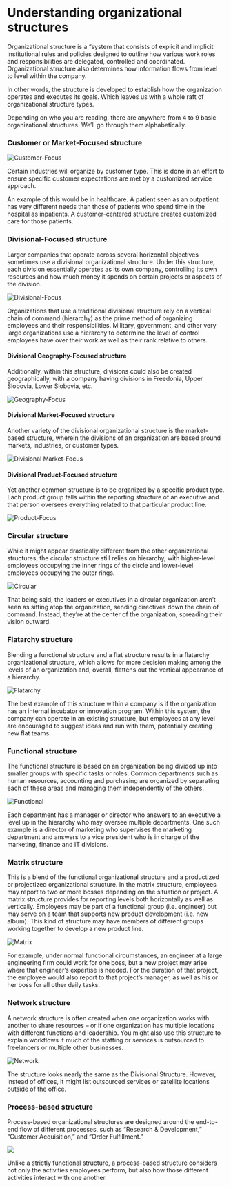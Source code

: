 # Understanding organizational structures

Organizational structure is a “system that consists of explicit and implicit institutional rules and policies designed to outline how various work roles and responsibilities are delegated, controlled and coordinated. Organizational structure also determines how information flows from level to level within the company.

In other words, the structure is developed to establish how the organization operates and executes its goals. Which leaves us with a whole raft of organizational structure types.

Depending on who you are reading, there are anywhere from 4 to 9 basic organizational structures. We’ll go through them alphabetically.

### Customer or Market-Focused structure

![Customer-Focus](../../../.gitbook/assets/customer-small.png)

Certain industries will organize by customer type. This is done in an effort to ensure specific customer expectations are met by a customized service approach.

An example of this would be in healthcare. A patient seen as an outpatient has very different needs than those of patients who spend time in the hospital as inpatients. A customer-centered structure creates customized care for those patients.

### Divisional-Focused structure

Larger companies that operate across several horizontal objectives sometimes use a divisional organizational structure. Under this structure, each division essentially operates as its own company, controlling its own resources and how much money it spends on certain projects or aspects of the division.

![Divisional-Focus](../../../.gitbook/assets/divisional.png)

Organizations that use a traditional divisional structure rely on a vertical chain of command (hierarchy) as the prime method of organizing employees and their responsibilities. Military, government, and other very large organizations use a hierarchy to determine the level of control employees have over their work as well as their rank relative to others.

#### Divisional Geography-Focused structure

Additionally, within this structure, divisions could also be created geographically, with a company having divisions in Freedonia, Upper Slobovia, Lower Slobovia, etc.

![Geography-Focus](../../../.gitbook/assets/geography.png)

#### Divisional Market-Focused structure

Another variety of the divisional organizational structure is the market-based structure, wherein the divisions of an organization are based around markets, industries, or customer types.

![Divisional Market-Focus](../../../.gitbook/assets/market.png)

#### Divisional Product-Focused structure

Yet another common structure is to be organized by a specific product type. Each product group falls within the reporting structure of an executive and that person oversees everything related to that particular product line.

![Product-Focus](../../../.gitbook/assets/product.png)

### Circular structure

While it might appear drastically different from the other organizational structures, the circular structure still relies on hierarchy, with higher-level employees occupying the inner rings of the circle and lower-level employees occupying the outer rings.

![Circular](../../../.gitbook/assets/circular.png)

That being said, the leaders or executives in a circular organization aren’t seen as sitting atop the organization, sending directives down the chain of command. Instead, they’re at the center of the organization, spreading their vision outward.

### Flatarchy structure

Blending a functional structure and a flat structure results in a flatarchy organizational structure, which allows for more decision making among the levels of an organization and, overall, flattens out the vertical appearance of a hierarchy.

![Flatarchy](../../../.gitbook/assets/flatarchy.png)

The best example of this structure within a company is if the organization has an internal incubator or innovation program. Within this system, the company can operate in an existing structure, but employees at any level are encouraged to suggest ideas and run with them, potentially creating new flat teams.

### Functional structure

The functional structure is based on an organization being divided up into smaller groups with specific tasks or roles. Common departments such as human resources, accounting and purchasing are organized by separating each of these areas and managing them independently of the others.

![Functional](../../../.gitbook/assets/functional.png)

Each department has a manager or director who answers to an executive a level up in the hierarchy who may oversee multiple departments. One such example is a director of marketing who supervises the marketing department and answers to a vice president who is in charge of the marketing, finance and IT divisions.

### Matrix structure

This is a blend of the functional organizational structure and a productized or projectized organizational structure. In the matrix structure, employees may report to two or more bosses depending on the situation or project. A matrix structure provides for reporting levels both horizontally as well as vertically. Employees may be part of a functional group (i.e. engineer) but may serve on a team that supports new product development (i.e. new album). This kind of structure may have members of different groups working together to develop a new product line.

![Matrix](../../../.gitbook/assets/matrix.png)

For example, under normal functional circumstances, an engineer at a large engineering firm could work for one boss, but a new project may arise where that engineer’s expertise is needed. For the duration of that project, the employee would also report to that project’s manager, as well as his or her boss for all other daily tasks.

### Network structure

A network structure is often created when one organization works with another to share resources – or if one organization has multiple locations with different functions and leadership. You might also use this structure to explain workflows if much of the staffing or services is outsourced to freelancers or multiple other businesses.

![Network](../../../.gitbook/assets/network.png)

The structure looks nearly the same as the Divisional Structure. However, instead of offices, it might list outsourced services or satellite locations outside of the office.

### Process-based structure

Process-based organizational structures are designed around the end-to-end flow of different processes, such as “Research & Development,” “Customer Acquisition,” and “Order Fulfillment.”

![](../../../.gitbook/assets/process.png)

Unlike a strictly functional structure, a process-based structure considers not only the activities employees perform, but also how those different activities interact with one another.
